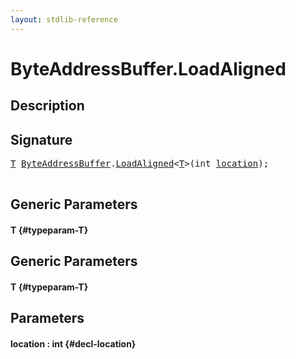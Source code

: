 ```yaml
---
layout: stdlib-reference
---
```


# ByteAddressBuffer\.LoadAligned

## Description





## Signature 

<pre>
<a href="/stdlib-reference/types/ByteAddressBuffer/LoadAligned#typeparam-T" class="code_type">T</a> <a href="/stdlib-reference/types/ByteAddressBuffer/index" class="code_type">ByteAddressBuffer</a>.<a href="/stdlib-reference/types/ByteAddressBuffer/LoadAligned">LoadAligned</a>&lt;<a href="/stdlib-reference/types/ByteAddressBuffer/LoadAligned#typeparam-T" class="code_type">T</a>&gt;(int <a href="/stdlib-reference/types/ByteAddressBuffer/LoadAligned#decl-location" class="code_param">location</a>);

</pre>

## Generic Parameters

#### T {#typeparam-T}

## Generic Parameters

#### T {#typeparam-T}

## Parameters

#### location  : int {#decl-location}

